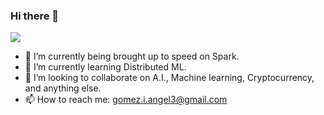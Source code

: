 ### Hi there 👋

![](https://user-images.githubusercontent.com/68249354/100056329-20747680-2deb-11eb-942b-208b2fa4baab.jpg)

- 🔭 I’m currently being brought up to speed on Spark.
- 🌱 I’m currently learning Distributed ML.
- 👯 I’m looking to collaborate on A.I., Machine learning, Cryptocurrency, and anything else.
- 📫 How to reach me: gomez.i.angel3@gmail.com

